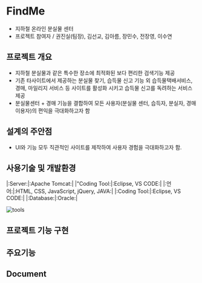 # FindMe
- 지하철 온라인 분실물 센터
- 프로젝트 참여자 / 권진실(팀장), 김선교, 김아름, 장민수, 전장영, 이수연 

## 프로젝트 개요
- 지하철 분실물과 같은 특수한 장소에 최적화된 보다 편리한 검색기능 제공
- 기존 타사이트에서 제공하는 분실물 찾기, 습득물 신고 기능 외 습득물택배서비스, 경매, 마일리지 서비스 등
사이트를 활성화 시키고 습득물 신고를 독려하는 서비스 제공 
- 분실물센터 + 경매 기능을 결합하여 모든 사용자(분실물 센터, 습득자, 분실자, 경매이용자)의 편익을 극대화하고자 함

## 설계의 주안점
- UI와 기능 모두 직관적인 사이트를 제작하여 사용자 경험을 극대화하고자 함. 

## 사용기술 및 개발환경
|:Server:|:Apache Tomcat:|
|"Coding Tool:|:Eclipse, VS CODE:|
|:언어:|:HTML, CSS, JavaScript, jQuery, JAVA:|
|:Coding Tool:|:Eclipse, VS CODE:|
|:Database:|:Oracle:|




![tools](https://user-images.githubusercontent.com/40844404/157788090-eb8c89c0-e109-4951-8ede-cb5afc0877ef.jpg)

## 프로젝트 기능 구현

## 주요기능

## Document
